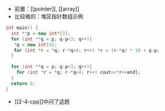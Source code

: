 - 前置：[[pointer]], [[array]]
- 比较难的：堆区指针数组示例
```cpp
int main() {
  int **p = new int*[3];
  for (int **q = p; q-p<3; q++){
   *q = new int[4];
   for (int *r = *q; r-*q<4; r++) *r = (r-*q) * 10 + q-p; 
  }

  for (int **q = p; q-p<3; q++){
    for (int *r = *q; r-*q<4; r++) cout<<*r<<endl;
  }
  return 0;
}
```

- [[2-4-cpp]]中问了这题